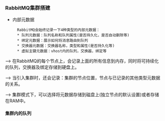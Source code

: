 ### RabbitMQ集群搭建

- 内部元数据

		RabbitMQ会始终记录一下4种类型的内部元数据：
		* 队列元数据：队列名称和队列属性(是否持久化，是否自动删除等)
		* 绑定元数据：展示如何将消息路由到队列
		* 交换器元数据：交换器名称，类型和属性(是否持久化等)
		* 虚拟主键元数据：vhost内的队列，交换器，绑定等

--> 在RabbitMQ的每个节点上，会记录上面的所有信息到内存，同时将可持续化的队列，交换器及绑定存储到硬盘上。

--> 当引入集群时，还会记录：集群的节点位置，节点与已记录的其他类型元数据的关系。

--> 集群模式下，可以选择将元数据存储到磁盘上(独立节点的默认设置)或者存储在RAM中。


#### 集群内的队列


